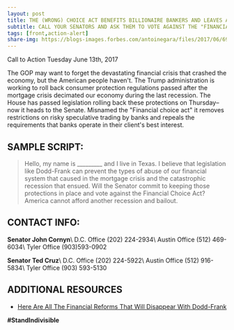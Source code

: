 ```yaml
---
layout: post
title: THE (WRONG) CHOICE ACT BENEFITS BILLIONAIRE BANKERS AND LEAVES AMERICAN FAMILIES HOLDING THE BAG
subtitle: CALL YOUR SENATORS AND ASK THEM TO VOTE AGAINST THE "FINANCIAL CHOICE" ACT OF 2017
tags: [front,action-alert]
share-img: https://blogs-images.forbes.com/antoinegara/files/2017/06/693425584.jpg?width=960
---
```

Call to Action Tuesday June 13th, 2017

The GOP may want to forget the devastating financial crisis that crashed the economy, but the American people haven't. The Trump administration is working to roll back consumer protection regulations passed after the mortgage crisis decimated our economy during the last recession. The House has passed legislation rolling back these protections on Thursday–now it heads to the Senate. Misnamed the "Financial choice act" it removes restrictions on risky speculative trading by banks and repeals the requirements that banks operate in their client's best interest.

## SAMPLE SCRIPT:
> Hello, my name is &#95;&#95;&#95;&#95;&#95;&#95;&#95;&#95;&#95; and I live in Texas. I believe that legislation like Dodd-Frank can prevent the types of abuse of our financial system that caused in the mortgage crisis and the catastrophic recession that ensued. Will the Senator commit to keeping those protections in place and vote against the Financial Choice Act? America cannot afford another recession and bailout.

## CONTACT INFO:

**Senator John Cornyn**\\
D.C. Office (202) 224-2934\\
Austin Office (512) 469-6034\\
Tyler Office (903)593-0902

**Senator Ted Cruz**\\
D.C. Office (202) 224-5922\\
Austin Office (512) 916-5834\\
Tyler Office (903) 593-5130

## ADDITIONAL RESOURCES

* [Here Are All The Financial Reforms That Will Disappear With Dodd-Frank](https://www.forbes.com/sites/antoinegara/2017/06/09/here-are-all-the-financial-reforms-that-will-disappear-with-dodd-frank/#9e2750160ff3)

**#StandIndivisible**
